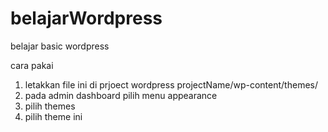 # belajarWordpress
belajar basic wordpress

cara pakai
1. letakkan file ini di prjoect wordpress projectName/wp-content/themes/
2. pada admin dashboard pilih menu appearance
3. pilih themes
4. pilih theme ini
